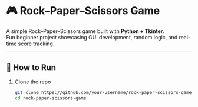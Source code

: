 # 🎮 Rock–Paper–Scissors Game  

A simple Rock–Paper–Scissors game built with **Python + Tkinter**.  
Fun beginner project showcasing GUI development, random logic, and real-time score tracking.  

---

## 🚀 How to Run  
1. Clone the repo  
   ```bash
   git clone https://github.com/your-username/rock-paper-scissors-game.git
   cd rock-paper-scissors-game
